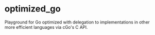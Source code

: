 # optimized_go
Playground for Go optimized with delegation to implementations in other more efficient languages via cGo's C API.
